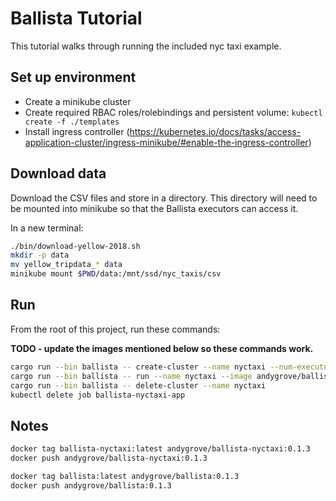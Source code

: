 # Ballista Tutorial

This tutorial walks through running the included nyc taxi example.

## Set up environment

- Create a minikube cluster
- Create required RBAC roles/rolebindings and persistent volume: `kubectl create -f ./templates`
- Install ingress controller (https://kubernetes.io/docs/tasks/access-application-cluster/ingress-minikube/#enable-the-ingress-controller)

## Download data

Download the CSV files and store in a directory. This directory will need to be mounted into minikube so that the Ballista executors can access it.

In a new terminal:

```bash
./bin/download-yellow-2018.sh
mkdir -p data
mv yellow_tripdata_* data
minikube mount $PWD/data:/mnt/ssd/nyc_taxis/csv
```

## Run

From the root of this project, run these commands:

**TODO - update the images mentioned below so these commands work.**

```bash
cargo run --bin ballista -- create-cluster --name nyctaxi --num-executors 12 --volumes nyctaxi:/mnt/ssd/nyc_taxis/csv --image andygrove/ballista:0.2.0
cargo run --bin ballista -- run --name nyctaxi --image andygrove/ballista-nyctaxi:0.2.0
cargo run --bin ballista -- delete-cluster --name nyctaxi
kubectl delete job ballista-nyctaxi-app
```

## Notes

```bash
docker tag ballista-nyctaxi:latest andygrove/ballista-nyctaxi:0.1.3
docker push andygrove/ballista-nyctaxi:0.1.3

docker tag ballista:latest andygrove/ballista:0.1.3
docker push andygrove/ballista:0.1.3
```
